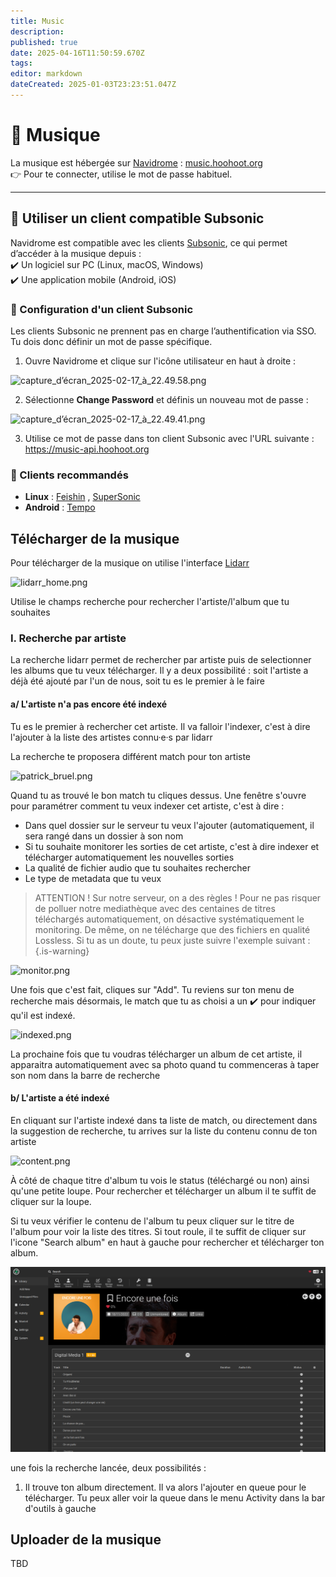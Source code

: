 ```yaml
---
title: Music
description: 
published: true
date: 2025-04-16T11:50:59.670Z
tags: 
editor: markdown
dateCreated: 2025-01-03T23:23:51.047Z
---
```


# 🎵 Musique

La musique est hébergée sur [Navidrome](https://github.com/navidrome/navidrome) : [music.hoohoot.org](https://music.hoohoot.org)  
👉 Pour te connecter, utilise le mot de passe habituel.  

---

## 🔄 Utiliser un client compatible Subsonic  

Navidrome est compatible avec les clients [Subsonic](https://github.com/topics/subsonic-client), ce qui permet d’accéder à la musique depuis :  
✔️ Un logiciel sur PC (Linux, macOS, Windows)  
✔️ Une application mobile (Android, iOS)  

### 🔧 Configuration d'un client Subsonic  

Les clients Subsonic ne prennent pas en charge l’authentification via SSO. Tu dois donc définir un mot de passe spécifique.  

1. Ouvre Navidrome et clique sur l'icône utilisateur en haut à droite :  

![capture_d’écran_2025-02-17_à_22.49.58.png](/capture_d’écran_2025-02-17_à_22.49.58.png)

2. Sélectionne **Change Password** et définis un nouveau mot de passe :  

![capture_d’écran_2025-02-17_à_22.49.41.png](/capture_d’écran_2025-02-17_à_22.49.41.png)

3. Utilise ce mot de passe dans ton client Subsonic avec l'URL suivante : https://music-api.hoohoot.org 


### 📌 Clients recommandés  

- **Linux** : [Feishin](https://github.com/jeffvli/feishin) , [SuperSonic](https://github.com/dweymouth/supersonic)
- **Android** : [Tempo](https://github.com/CappielloAntonio/tempo)  

## Télécharger de la musique

Pour télécharger de la musique on utilise l'interface [Lidarr](https://lidarr.hoohoot.org/)

![lidarr_home.png](/lidarr_home.png)

Utilise le champs recherche pour rechercher l'artiste/l'album que tu souhaites

### I. Recherche par artiste

La recherche lidarr permet de rechercher par artiste puis de selectionner les albums que tu veux télécharger. Il y a deux possibilité : soit l'artiste a déjà été ajouté par l'un de nous, soit tu es le premier à le faire

####	a/ L'artiste n'a pas encore été indexé

Tu es le premier à rechercher cet artiste. Il va falloir l'indexer, c'est à dire l'ajouter à la liste des artistes connu·e·s par lidarr

La recherche te proposera différent match pour ton artiste

![patrick_bruel.png](/patrick_bruel.png)

Quand tu as trouvé le bon match tu cliques dessus. Une fenêtre s'ouvre pour paramétrer comment tu veux indexer cet artiste, c'est à dire :
- Dans quel dossier sur le serveur tu veux l'ajouter (automatiquement, il sera rangé dans un dossier à son nom
- Si tu souhaite monitorer les sorties de cet artiste, c'est à dire indexer et télécharger automatiquement les nouvelles sorties
- La qualité de fichier audio que tu souhaites rechercher
- Le type de metadata que tu veux

> ATTENTION !
> Sur notre serveur, on a des règles ! Pour ne pas risquer de polluer notre mediathèque avec des centaines de titres téléchargés automatiquement, on désactive systématiquement le monitoring. 
De même, on ne télécharge que des fichiers en qualité Lossless.
Si tu as un doute, tu peux juste suivre l'exemple suivant :
{.is-warning}


![monitor.png](/monitor.png)

Une fois que c'est fait, cliques sur "Add". Tu reviens sur ton menu de recherche mais désormais, le match que tu as choisi a un ✔️ pour indiquer qu'il est indexé. 

![indexed.png](/indexed.png)


La prochaine fois que tu voudras télécharger un album de cet artiste, il apparaitra automatiquement avec sa photo quand tu commenceras à taper son nom dans la barre de recherche

####	b/ L'artiste a été indexé

En cliquant sur l'artiste indexé dans ta liste de match, ou directement dans la suggestion de recherche, tu arrives sur la liste du contenu connu de ton artiste

![content.png](/content.png)

À côté de chaque titre d'album tu vois le status (téléchargé ou non) ainsi qu'une petite loupe. Pour rechercher et télécharger un album il te suffit de cliquer sur la loupe.

Si tu veux vérifier le contenu de l'album tu peux cliquer sur le titre de l'album pour voir la liste des titres. Si tout roule, il te suffit de cliquer sur l'icone "Search album" en haut à gauche pour rechercher et télécharger ton album.

![album.png](/album.png)

une fois la recherche lancée, deux possibilités :

1. Il trouve ton album directement. Il va alors l'ajouter en queue pour le télécharger. Tu peux aller voir la queue dans le menu Activity dans la bar d'outils à gauche




## Uploader de la musique

TBD

